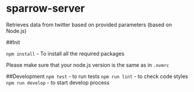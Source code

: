 # sparrow-server
Retrieves data from twitter based on provided parameters (based on Node.js)

##Init

`npm install` - To install all the required packages

Please make sure that your node.js version is the same as in `.nvmrc`

##Development
`npm test` - to run tests
`npm run lint` - to check code styles
`npm run develop` - to start develop process